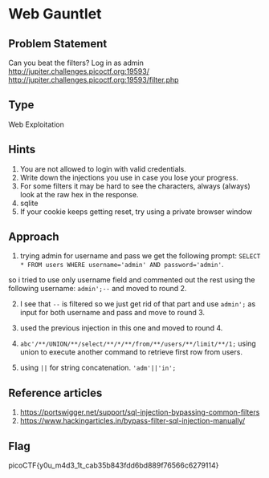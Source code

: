 # Web Gauntlet

## Problem Statement

Can you beat the filters? Log in as admin http://jupiter.challenges.picoctf.org:19593/ http://jupiter.challenges.picoctf.org:19593/filter.php

## Type

Web Exploitation

## Hints

1. You are not allowed to login with valid credentials.
2. Write down the injections you use in case you lose your progress.
3. For some filters it may be hard to see the characters, always (always) look at the raw hex in the response.
4. sqlite
5. If your cookie keeps getting reset, try using a private browser window


## Approach

1. trying admin for username and pass we get the following prompt: 
`SELECT * FROM users WHERE username='admin' AND password='admin'`.
 
 so i tried to use only username field and commented out the rest using the following username: `admin';--` and moved to round 2.

2. I see that `--` is filtered so we just get rid of that part and use `admin';` as input for both username and pass and move to round 3.

3. used the previous injection in this one and moved to round 4.

4. `abc'/**/UNION/**/select/**/*/**/from/**/users/**/limit/**/1;`
using union to execute another command to retrieve first row from users.

5. using `||` for string concatenation.
`'adm'||'in';`


## Reference articles

1. https://portswigger.net/support/sql-injection-bypassing-common-filters
2. https://www.hackingarticles.in/bypass-filter-sql-injection-manually/

## Flag

picoCTF{y0u_m4d3_1t_cab35b843fdd6bd889f76566c6279114}